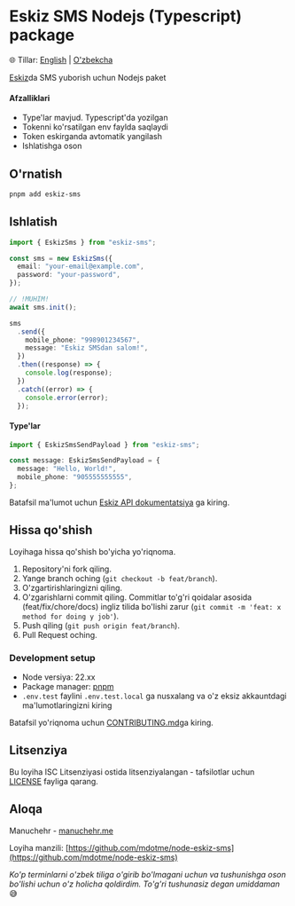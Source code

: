 # Eskiz SMS Nodejs (Typescript) package

🌐 Tillar: [English](README.md) | [O'zbekcha](README.uz.md)

[Eskiz](https://eskiz.uz)da SMS yuborish uchun Nodejs paket

#### Afzalliklari

- Type'lar mavjud. Typescript'da yozilgan
- Tokenni ko'rsatilgan env faylda saqlaydi
- Token eskirganda avtomatik yangilash
- Ishlatishga oson

## O'rnatish

```bash
pnpm add eskiz-sms
```

## Ishlatish

```typescript
import { EskizSms } from "eskiz-sms";

const sms = new EskizSms({
  email: "your-email@example.com",
  password: "your-password",
});

// !MUHIM!
await sms.init();

sms
  .send({
    mobile_phone: "998901234567",
    message: "Eskiz SMSdan salom!",
  })
  .then((response) => {
    console.log(response);
  })
  .catch((error) => {
    console.error(error);
  });
```

#### Type'lar

```typescript
import { EskizSmsSendPayload } from "eskiz-sms";

const message: EskizSmsSendPayload = {
  message: "Hello, World!",
  mobile_phone: "905555555555",
};
```

Batafsil ma'lumot uchun [Eskiz API dokumentatsiya](https://documenter.getpostman.com/view/663428/RzfmES4z?version=latest) ga kiring.

## Hissa qo'shish

Loyihaga hissa qo'shish bo'yicha yo'riqnoma.

1. Repository'ni fork qiling.
2. Yange branch oching (`git checkout -b feat/branch`).
3. O'zgartirishlaringizni qiling.
4. O'zgarishlarni commit qiling. Commitlar to'g'ri qoidalar asosida (feat/fix/chore/docs) ingliz tilida bo'lishi zarur (`git commit -m 'feat: x method for doing y job'`).
5. Push qiling (`git push origin feat/branch`).
6. Pull Request oching.

### Development setup

- Node versiya: 22.xx
- Package manager: [pnpm](https://pnpm.io/)
- `.env.test` faylini `.env.test.local` ga nusxalang va o'z eksiz akkauntdagi ma'lumotlaringizni kiring

Batafsil yo'riqnoma uchun [CONTRIBUTING.md](CONTRIBUTING.md)ga kiring.

## Litsenziya

Bu loyiha ISC Litsenziyasi ostida litsenziyalangan - tafsilotlar uchun [LICENSE](LICENSE) fayliga qarang.

## Aloqa

Manuchehr - [manuchehr.me](https://manuchehr.me)

Loyiha manzili: [https://github.com/mdotme/node-eskiz-sms](https://github.com/mdotme/node-eskiz-sms)

_Ko'p terminlarni o'zbek tiliga o'girib bo'lmagani uchun va tushunishga oson bo'lishi uchun o'z holicha qoldirdim. To'g'ri tushunasiz degan umiddaman_ 😅
